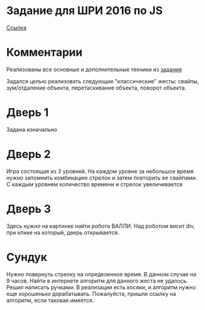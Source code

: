 # Задание для ШРИ 2016 по JS
[Ссылка](https://urkass.github.io/task2_js/)
# Комментарии
Реализованы все основные и дополнительные техники из [задания](https://github.com/DimitryDushkin/shri-2016-css-js/tree/master/js)

Задался целью реализовать следующие "классические" жесты: свайпы, зум/отдаление объекта, перетаскивание объекта, поворот объекта.

# Дверь 1
Задана изначально
# Дверь 2
Игра состоящая из 3 уровней. На каждом уровне за небольшое время нужно запомнить комбинацию стрелок и затем повторить ее свайпами. С каждым уровнем количество времени и стрелок увеличивается
# Дверь 3
Здесь нужно на картинке найти робота ВАЛЛИ. Над роботом висит div, при клике на который, дверь открывается.
# Сундук
Нужно повернуть стрелку на определенное время. В данном случае на 9 часов. Найти в интернете алгоритм для данного жеста не удалось. Решил написать ручками. В реализации есть косяки, и алгоритм нужно еще хорошенько дорабатывать.
Пожалуйста, пришли ссылку на алгоритм, если таковая имеется.
